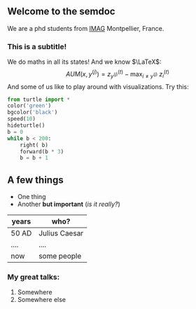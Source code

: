 ## Welcome to the semdoc

We are a phd students from [IMAG](https://imag.umontpellier.fr/) Montpellier, France.

### This is a subtitle!

We do maths in all its states! And we know $\LaTeX$: $$\mathit{AUM}(x, y^{(j)})= z_{y^{(j)}}^{(t)} - \max_{i\neq y^{(j)}}\ z_i^{(t)}$$
And some of us like to play around with visualizations.
Try this:

```python
from turtle import *
color('green')
bgcolor('black')
speed(10)
hideturtle()
b = 0
while b < 200:
	right( b)
	forward(b * 3)
	b = b + 1
```
## A few things

- One thing
- Another **but important** (*is it really?*)

| years | who? |
| ---- | ---- |
| 50 AD | Julius Caesar |
| .... | .... |
| now | some people |

### My great talks:

1. Somewhere
1. Somewhere else
